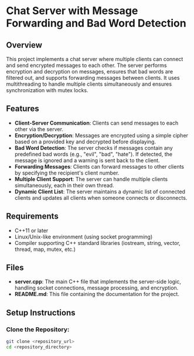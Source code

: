 # Chat Server with Message Forwarding and Bad Word Detection

## Overview
This project implements a chat server where multiple clients can connect and send encrypted messages to each other. The server performs encryption and decryption on messages, ensures that bad words are filtered out, and supports forwarding messages between clients. It uses multithreading to handle multiple clients simultaneously and ensures synchronization with mutex locks.

## Features
- **Client-Server Communication**: Clients can send messages to each other via the server.
- **Encryption/Decryption**: Messages are encrypted using a simple cipher based on a provided key and decrypted before displaying.
- **Bad Word Detection**: The server checks if messages contain any predefined bad words (e.g., "evil", "bad", "hate"). If detected, the message is ignored and a warning is sent back to the client.
- **Forwarding Messages**: Clients can forward messages to other clients by specifying the recipient's client number.
- **Multiple Client Support**: The server can handle multiple clients simultaneously, each in their own thread.
- **Dynamic Client List**: The server maintains a dynamic list of connected clients and updates all clients when someone connects or disconnects.

## Requirements
- C++11 or later
- Linux/Unix-like environment (using socket programming)
- Compiler supporting C++ standard libraries (iostream, string, vector, thread, map, mutex, etc.)

## Files
- **server.cpp**: The main C++ file that implements the server-side logic, handling socket connections, message processing, and encryption.
- **README.md**: This file containing the documentation for the project.

## Setup Instructions
### Clone the Repository:
```bash
git clone <repository_url>
cd <repository_directory>
